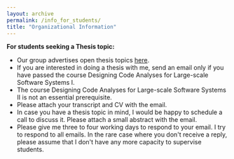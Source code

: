 ```yaml
---
layout: archive
permalink: /info_for_students/
title: "Organizational Information"
---
```


**For students seeking a Thesis topic:** 

* Our group advertises open thesis topics [here](https://www.hni.uni-paderborn.de/sse/lehre/bachelor-masterarbeiten).
* If you are interested in doing a thesis with me, send an email only if you have passed the course Designing Code Analyses for Large-scale Software Systems I.
* The course Designing Code Analyses for Large-scale Software Systems II is not an essential prerequisite.  
* Please attach your transcript and CV with the email. 
* In case you have a thesis topic in mind, I would be happy to schedule a call to discuss it. Please attach a small abstract with the email. 
* Please give me three to four working days to respond to your email. I try to respond to all emails. In the rare case where you don't receive a reply, please assume that I don't have any more capacity to supervise students.